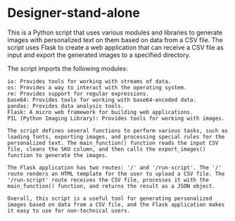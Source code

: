 # Designer-stand-alone

This is a Python script that uses various modules and libraries to generate images with personalized text on them based on data from a CSV file. The script uses Flask to create a web application that can receive a CSV file as input and export the generated images to a specified directory.

The script imports the following modules:

    io: Provides tools for working with streams of data.
    os: Provides a way to interact with the operating system.
    re: Provides support for regular expressions.
    base64: Provides tools for working with base64-encoded data.
    pandas: Provides data analysis tools.
    Flask: A micro web framework for building web applications.
    PIL (Python Imaging Library): Provides tools for working with images.

    The script defines several functions to perform various tasks, such as loading fonts, exporting images, and processing special rules for the personalized text. The main_function() function reads the input CSV file, cleans the SKU column, and then calls the export_images() function to generate the images.

    The Flask application has two routes: '/' and '/run-script'. The '/' route renders an HTML template for the user to upload a CSV file. The '/run-script' route receives the CSV file, processes it with the main_function() function, and returns the result as a JSON object.

    Overall, this script is a useful tool for generating personalized images based on data from a CSV file, and the Flask application makes it easy to use for non-technical users.
